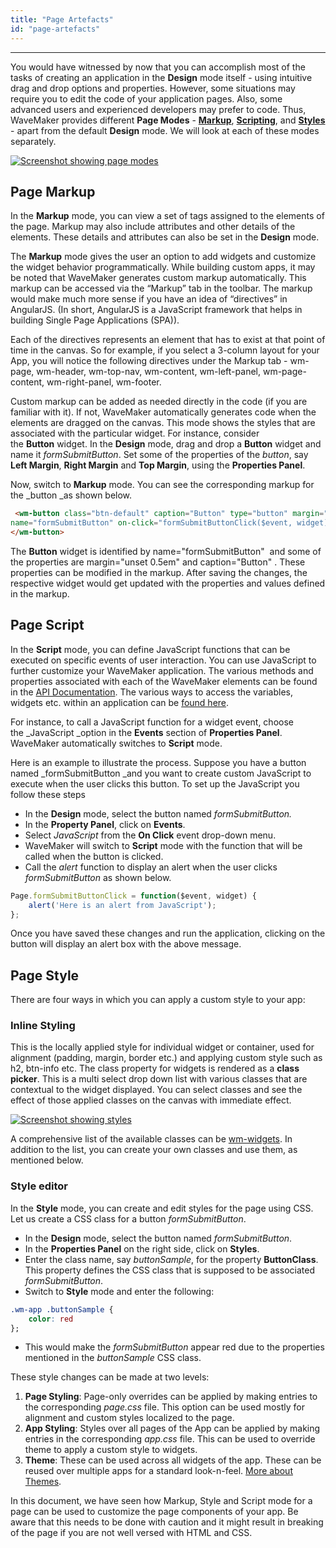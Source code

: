 ```yaml
---
title: "Page Artefacts"
id: "page-artefacts"
---
```

---
You would have witnessed by now that you can accomplish most of the tasks of creating an application in the **Design** mode itself - using intuitive drag and drop options and properties. However, some situations may require you to edit the code of your application pages. Also, some advanced users and experienced developers may prefer to code. Thus, WaveMaker provides different **Page Modes** - [**Markup**](#page-markup), [**Scripting**](#page-script), and [**Styles**](#page-style) - apart from the default **Design** mode. We will look at each of these modes separately.

[![Screenshot showing page modes](/learn/assets/page_modes.png)](/learn/assets/page_modes.png)

## Page Markup

In the **Markup** mode, you can view a set of tags assigned to the elements of the page. Markup may also include attributes and other details of the elements. These details and attributes can also be set in the **Design** mode.

The **Markup** mode gives the user an option to add widgets and customize the widget behavior programmatically. While building custom apps, it may be noted that WaveMaker generates custom markup automatically. This markup can be accessed via the “Markup” tab in the toolbar. The markup would make much more sense if you have an idea of “directives” in AngularJS. (In short, AngularJS is a JavaScript framework that helps in building Single Page Applications (SPA)).

Each of the directives represents an element that has to exist at that point of time in the canvas. So for example, if you select a 3-column layout for your App, you will notice the following directives under the Markup tab - wm-page, wm-header, wm-top-nav, wm-content, wm-left-panel, wm-page-content, wm-right-panel, wm-footer.

Custom markup can be added as needed directly in the code (if you are familiar with it). If not, WaveMaker automatically generates code when the elements are dragged on the canvas. This mode shows the styles that are associated with the particular widget. For instance, consider the **Button** widget. In the **Design** mode, drag and drop a **Button** widget and name it _formSubmitButton_. Set some of the properties of the _button_, say **Left Margin**, **Right Margin** and **Top Margin**, using the **Properties Panel**.

Now, switch to **Markup** mode. You can see the corresponding markup for the _button _as shown below.

```html
 <wm-button class="btn-default" caption="Button" type="button" margin="unset 0.5em"
name="formSubmitButton" on-click="formSubmitButtonClick($event, widget)">
</wm-button>
```

The **Button** widget is identified by name="formSubmitButton"  and some of the properties are margin="unset 0.5em" and caption="Button" . These properties can be modified in the markup. After saving the changes, the respective widget would get updated with the properties and values defined in the markup.

## Page Script

In the **Script** mode, you can define JavaScript functions that can be executed on specific events of user interaction. You can use JavaScript to further customize your WaveMaker application. The various methods and properties associated with each of the WaveMaker elements can be found in the [API Documentation](https://www.wavemakeronline.com/studio/latest/docs). The various ways to access the variables, widgets etc. within an application can be [found here](/learn/app-development/variables/accessing-elements-via-javascript/ "Script Access to Widgets, Variables and more").

For instance, to call a JavaScript function for a widget event, choose the _JavaScript _option in the **Events** section of **Properties Panel**. WaveMaker automatically switches to **Script** mode.

Here is an example to illustrate the process. Suppose you have a button named _formSubmitButton _and you want to create custom JavaScript to execute when the user clicks this button. To set up the JavaScript you follow these steps

- In the **Design** mode, select the button named _formSubmitButton._
- In the **Property Panel**, click on **Events**.
- Select _JavaScript_ from the **On Click** event drop-down menu.
- WaveMaker will switch to **Script** mode with the function that will be called when the button is clicked.
- Call the _alert_ function to display an alert when the user clicks _formSubmitButton_ as shown below.

```javascript
Page.formSubmitButtonClick = function($event, widget) {
    alert('Here is an alert from JavaScript');
};
```

Once you have saved these changes and run the application, clicking on the button will display an alert box with the above message.

## Page Style

There are four ways in which you can apply a custom style to your app:

### Inline Styling

This is the locally applied style for individual widget or container, used for alignment (padding, margin, border etc.) and applying custom style such as h2, btn-info etc. The class property for widgets is rendered as a **class picker**. This is a multi select drop down list with various classes that are contextual to the widget displayed. You can select classes and see the effect of those applied classes on the canvas with immediate effect.

[![Screenshot showing styles](/learn/assets/styles.png)](/learn/assets/styles.png)

A comprehensive list of the available classes can be [wm-widgets](/learn/assets/wm-widgets.pdf). In addition to the list, you can create your own classes and use them, as mentioned below.

### Style editor

In the **Style** mode, you can create and edit styles for the page using CSS. Let us create a CSS class for a button _formSubmitButton_.

- In the **Design** mode, select the button named _formSubmitButton_.
- In the **Properties Panel** on the right side, click on **Styles**.
- Enter the class name, say _buttonSample_, for the property **ButtonClass**. This property defines the CSS class that is supposed to be associated _formSubmitButton_.
- Switch to **Style** mode and enter the following:

```css  
.wm-app .buttonSample {
    color: red
};
```

- This would make the _formSubmitButton_ appear red due to the properties mentioned in the _buttonSample_ CSS class.

These style changes can be made at two levels:

1. **Page Styling**: Page-only overrides can be applied by making entries to the corresponding _page.css_ file. This option can be used mostly for alignment and custom styles localized to the page.
2. **App Styling**: Styles over all pages of the App can be applied by making entries in the corresponding _app.css_ file. This can be used to override theme to apply a custom style to widgets.
3. **Theme**: These can be used across all widgets of the app. These can be reused over multiple apps for a standard look-n-feel. [More about Themes](/learn/app-development/ui-design/themes/).

In this document, we have seen how Markup, Style and Script mode for a page can be used to customize the page components of your app. Be aware that this needs to be done with caution and it might result in breaking of the page if you are not well versed with HTML and CSS.
